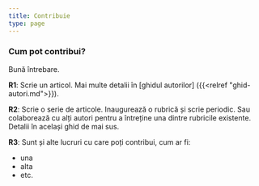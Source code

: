 ```yaml
---
title: Contribuie
type: page
---
```


### Cum pot contribui?
Bună întrebare.

**R1**: Scrie un articol. Mai multe detalii în [ghidul autorilor] ({{<relref "ghid-autori.md">}}).

**R2**: Scrie o serie de articole. Inaugurează o rubrică și scrie periodic. Sau colaborează cu alți autori pentru a întreține una dintre rubricile existente. Detalii în același ghid de mai sus.
 
**R3**: Sunt și alte lucruri cu care poți contribui, cum ar fi:

* una
* alta
* etc.